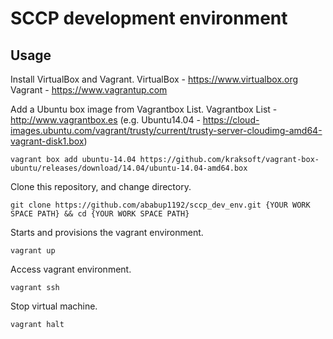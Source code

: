 # SCCP development environment

## Usage
Install VirtualBox and Vagrant.
VirtualBox - https://www.virtualbox.org
Vagrant    - https://www.vagrantup.com


Add a Ubuntu box image from Vagrantbox List.
Vagrantbox List - http://www.vagrantbox.es
(e.g. Ubuntu14.04 - https://cloud-images.ubuntu.com/vagrant/trusty/current/trusty-server-cloudimg-amd64-vagrant-disk1.box)

    vagrant box add ubuntu-14.04 https://github.com/kraksoft/vagrant-box-ubuntu/releases/download/14.04/ubuntu-14.04-amd64.box


Clone this repository, and change directory.

    git clone https://github.com/ababup1192/sccp_dev_env.git {YOUR WORK SPACE PATH} && cd {YOUR WORK SPACE PATH}
    
Starts and provisions the vagrant environment.

    vagrant up
    
Access vagrant environment.

    vagrant ssh
    
Stop virtual machine.

    vagrant halt
